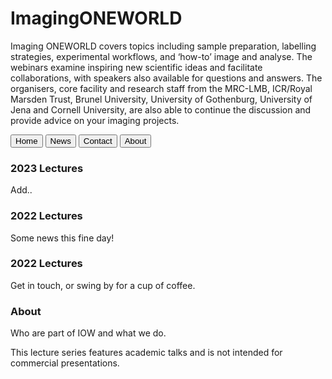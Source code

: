 # ImagingONEWORLD
Imaging ONEWORLD covers topics including sample preparation, labelling strategies, experimental workflows, and ‘how-to’ image and analyse. The webinars examine inspiring new scientific ideas and facilitate collaborations, with speakers also available for questions and answers. The organisers, core facility and research staff from the MRC-LMB, ICR/Royal Marsden Trust, Brunel University, University of Gothenburg, University of Jena and Cornell University, are also able to continue the discussion and provide advice on your imaging projects.

<button class="tablink" onclick="openPage('Home', this, 'red')">Home</button>
<button class="tablink" onclick="openPage('News', this, 'green')" id="defaultOpen">News</button>
<button class="tablink" onclick="openPage('Contact', this, 'blue')">Contact</button>
<button class="tablink" onclick="openPage('About', this, 'orange')">About</button>

<div id="2023 Lectures" class="tabcontent">
  <h3>2023 Lectures</h3>
  <p>Add..</p>
</div>

<div id="2022 Lectures" class="tabcontent">
  <h3>2022 Lectures</h3>
  <p>Some news this fine day!</p>
</div>

<div id="2022 Lectures" class="tabcontent">
  <h3>2022 Lectures</h3>
  <p>Get in touch, or swing by for a cup of coffee.</p>
</div>

<div id="About" class="tabcontent">
  <h3>About</h3>
  <p>Who are part of IOW and what we do.</p>
</div>

This lecture series features academic talks and is not intended for commercial presentations. 
